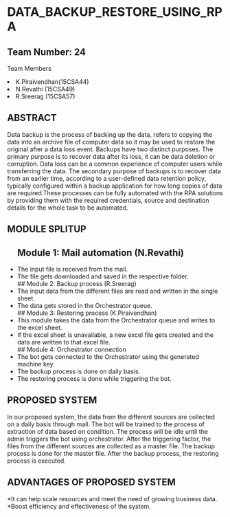 # DATA_BACKUP_RESTORE_USING_RPA
## Team Number: 24 
Team Members <li>K.Piraivendhan(15CSA44)</li> <li>N.Revathi (15CSA49)</li> <li>R.Sreerag (15CSA57)</li> 

## ABSTRACT
Data backup is the process of backing up the data, refers to copying the data into an archive file of computer data so it may be used to restore the original after a data loss event. Backups have two distinct purposes. The primary purpose is to recover data after its loss, it can be data deletion or corruption. Data loss can be a common experience of computer users while transferring the data. The secondary purpose of backups is to recover data from an earlier time, according to a user-defined data retention policy, typically configured within a backup application for how long copies of data are required.These processes can be fully automated with the RPA solutions by providing them with the required credentials, source and destination details for the whole task to be automated.

## MODULE SPLITUP
<ul>

## Module 1: Mail automation (N.Revathi)
   <li>The input file is received from the mail.</li>
   <li>The file gets downloaded and saved in the respective folder.</li>
## Module 2: Backup process (R.Sreerag)
   <li>The input data from the different files are read and written in the single sheet.</li>
   <li>The data gets stored in the Orchestrator queue.</li>
## Module 3: Restoring process (K.Piraivendhan)
   <li>This module takes the data from the Orchestrator queue and writes to the excel sheet.</li>
   <li>If the excel sheet is unavailable, a new excel file gets created and the data are written to that excel file.</li>
## Module 4: Orchestrator connection
   <li>The bot gets connected to the Orchestrator using the generated machine key.</li>
   <li>The backup process is done on daily basis.</li>
   <li>The restoring process is done while triggering the bot.</li></ul>
   
## PROPOSED SYSTEM
In our proposed system, the data from the different sources are collected on a daily basis through mail. The bot will be trained to the process of extraction of data based on condition. The process will be idle until the admin triggers the bot using orchestrator. After the triggering factor, the files from the different sources are collected as a master file. The backup process is done for the master file. After the backup process, the restoring process is executed.

## ADVANTAGES OF PROPOSED SYSTEM
*It can help scale resources and meet the need of growing business data. *Boost efficiency and effectiveness of the system.

